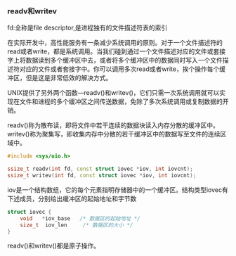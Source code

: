 ### readv和writev

fd:全称是file descriptor,是进程独有的文件描述符表的索引



在实际开发中，高性能服务有一条减少系统调用的原则。对于一个文件描述符的read或者write，都是系统调用。当我们碰到通过一个文件描述对应的文件或套接字上将数据读到多个缓冲区中去，或者将多个缓冲区中的数据同时写入一个文件描述符对应的文件或者套接字中。你可以调用多次read或者write，挨个操作每个缓冲区，但是这是非常低效的解决方式。

UNIX提供了另外两个函数—readv()和writev()，它们只需一次系统调用就可以实现在文件和进程的多个缓冲区之间传送数据，免除了多次系统调用或复制数据的开销。

readv()称为散布读，即将文件中若干连续的数据块读入内存分散的缓冲区中。writev()称为聚集写，即收集内存中分散的若干缓冲区中的数据写至文件的连续区域中。



```C++
#include <sys/uio.h>

ssize_t readv(int fd, const struct iovec *iov, int iovcnt);
ssize_t writev(int fd, const struct iovec *iov, int iovcnt);
```

iov是一个结构数组，它的每个元素指明存储器中的一个缓冲区。结构类型iovec有下述成员，分别给出缓冲区的起始地址和字节数

```C++
struct iovec {
    void   *iov_base   /* 数据区的起始地址 */
    size_t  iov_len     /* 数据区的大小 */
}
```



readv()和writev()都是原子操作。